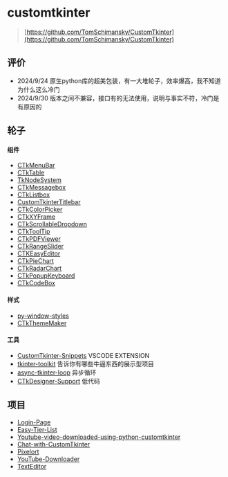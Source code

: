 # customtkinter
> [https://github.com/TomSchimansky/CustomTkinter](https://github.com/TomSchimansky/CustomTkinter)

## 评价
+ 2024/9/24
原生python库的超美包装，有一大堆轮子，效率爆高，我不知道为什么这么冷门
+ 2024/9/30
版本之间不兼容，接口有的无法使用，说明与事实不符，冷门是有原因的

## 轮子
#### 组件
+ [CTkMenuBar](https://github.com/Akascape/CTkMenuBar)
+ [CTkTable](https://github.com/Akascape/CTkTable)
+ [TkNodeSystem](https://github.com/Akascape/TkNodeSystem)
+ [CTkMessagebox](https://github.com/Akascape/CTkMessagebox)
+ [CTkListbox](https://github.com/Akascape/CTkListbox)
+ [CustomTkinterTitlebar](https://github.com/littlewhitecloud/CustomTkinterTitlebar)
+ [CTkColorPicker](https://github.com/Akascape/CTkColorPicker)
+ [CTkXYFrame](https://github.com/Akascape/CTkXYFrame)
+ [CTkScrollableDropdown](https://github.com/Akascape/CTkScrollableDropdown)
+ [CTkToolTip](https://github.com/Akascape/CTkToolTip)
+ [CTkPDFViewer](https://github.com/Akascape/CTkPDFViewer)
+ [CTkRangeSlider](https://github.com/Akascape/CTkRangeSlider)
+ [CTKEasyEditor](https://github.com/coding-beagle/CTKEasyEditor)
+ [CTkPieChart](https://github.com/Akascape/CTkPieChart)
+ [CTkRadarChart](https://github.com/Akascape/CTkRadarChart)
+ [CTkPopupKeyboard](https://github.com/Akascape/CTkPopupKeyboard)
+ [CTkCodeBox](https://github.com/Akascape/CTkCodeBox)

#### 样式
+ [py-window-styles](https://github.com/Akascape/py-window-styles)
+ [CTkThemeMaker](https://github.com/Akascape/CTkThemeMaker)

#### 工具
+ [CustomTkinter-Snippets](https://github.com/AshhadDevLab/CustomTkinter-Snippets)
VSCODE EXTENSION
+ [tkinter-toolkit](https://github.com/Akascape/tkinter-toolkit)
告诉你有哪些牛逼东西的展示型项目
+ [async-tkinter-loop](https://github.com/insolor/async-tkinter-loop)
异步循环
+ [CTkDesigner-Support](https://github.com/Akascape/CTkDesigner-Support)
低代码

## 项目
+ [Login-Page](https://github.com/SarthakTools/Login-Page)
+ [Easy-Tier-List](https://github.com/Akascape/Easy-Tier-List)
+ [Youtube-video-downloaded-using-python-customtkinter](https://github.com/RubyJoe26/Youtube-video-downloaded-using-python-customtkinter)
+ [Chat-with-CustomTkinter](https://github.com/myistaken/Chat-with-CustomTkinter)
+ [Pixelort](https://github.com/Akascape/Pixelort)
+ [YouTube-Downloader](https://github.com/mayman007/YouTube-Downloader)
+ [TextEditor](https://github.com/PietroOrg/TextEditor)

